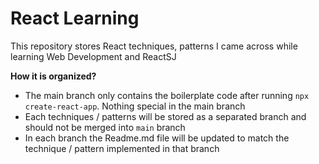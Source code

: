 # React Learning

This repository stores React techniques, patterns I came across while learning Web Development and ReactSJ

**How it is organized?**
- The main branch only contains the boilerplate code after running `npx create-react-app`. Nothing special in the main branch
- Each techniques / patterns will be stored as a separated branch and should not be merged into `main` branch
- In each branch the Readme.md file will be updated to match the technique / pattern implemented in that branch
